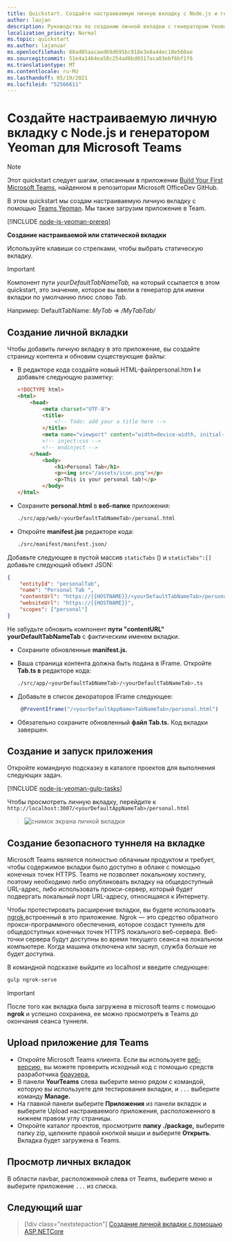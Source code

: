 ```yaml
---
title: Quickstart. Создайте настраиваемую личную вкладку с Node.js и генератором Yeoman для Microsoft Teams
author: laujan
description: Руководство по созданию личной вкладки с генератором Yeoman для Microsoft Teams.
localization_priority: Normal
ms.topic: quickstart
ms.author: lajanuar
ms.openlocfilehash: 88ad05aacaed69d695bc918e3e8a44ec18e560ae
ms.sourcegitcommit: 51e4a1464ea58c254ad6bd0317aca03ebf6bf1f6
ms.translationtype: MT
ms.contentlocale: ru-RU
ms.lasthandoff: 05/19/2021
ms.locfileid: "52566611"
---
```

# <a name="create-a-custom-personal-tab-using-nodejs-and-the-yeoman-generator-for-microsoft-teams"></a>Создайте настраиваемую личную вкладку с Node.js и генератором Yeoman для Microsoft Teams

>[!NOTE]
>Этот quickstart следует шагам, описанным в приложении [Build Your First Microsoft Teams,](https://github.com/OfficeDev/generator-teams/wiki/Build-Your-First-Microsoft-Teams-App) найденном в репозитории Microsoft OfficeDev GitHub.

В этом quickstart мы создам настраиваемую личную вкладку с помощью [Teams Yeoman](https://github.com/OfficeDev/generator-teams/wiki/Build-Your-First-Microsoft-Teams-App). Мы также загрузим приложение в Team.

[!INCLUDE [node-js-yeoman-prereq](~/includes/tabs/node-js-yeoman-prereq.md)]

**Создание настраиваемой или статической вкладки**

Используйте клавиши со стрелками, чтобы выбрать статическую вкладку.

>[!IMPORTANT]
>Компонент пути *yourDefaultTabNameTab,* на который ссылается в этом quickstart,  это значение, которое вы ввели в генератор для имени вкладки по умолчанию плюс слово *Tab*.
>
>Например: DefaultTabName: *MyTab*  =>  */MyTabTab/*

## <a name="create-your-personal-tab"></a>Создание личной вкладки

Чтобы добавить личную вкладку в это приложение, вы создайте страницу контента и обновим существующие файлы:

- В редакторе кода создайте новый HTML-файлpersonal.htm **l** и добавьте следующую разметку:

    ```html
    <!DOCTYPE html>
    <html>
        <head>
            <meta charset="UTF-8">
            <title>
                <!-- Todo: add your a title here -->
            </title>
            <meta name="viewport" content="width=device-width, initial-scale=1.0">
            <!-- inject:css -->
            <!-- endinject -->
        </head>
            <body>
                <h1>Personal Tab</h1>
                <p><img src="/assets/icon.png"></p>
                <p>This is your personal tab!</p>
            </body>
    </html>
    ```

- Сохраните **personal.html** в **веб-папке** приложения:

    ```bash
    ./src/app/web/<yourDefaultTabNameTab>/personal.html
    ```

- Откройте **manifest.jsв** редакторе кода:

    ```bash
    ./src/manifest/manifest.json/
    ```

Добавьте следующее в пустой массив `staticTabs` () и `staticTabs":[]` добавьте следующий объект JSON:

```json
{
    "entityId": "personalTab",
    "name": "Personal Tab ",
    "contentUrl": "https://{{HOSTNAME}}/<yourDefaultTabNameTab>/personal.html",
    "websiteUrl": "https://{{HOSTNAME}}",
    "scopes": ["personal"]
}

```

Не забудьте обновить компонент **пути "contentURL"** **yourDefaultTabNameTab** с фактическим именем вкладки.

- Сохраните обновленные **manifest.js.**

- Ваша страница контента должна быть подана в IFrame. Откройте **Tab.ts в** редакторе кода:

    ```bash
    ./src/app/<yourDefaultTabNameTab>/<yourDefaultTabNameTab>.ts
    ```

- Добавьте в список декораторов IFrame следующее:

    ```typescript
     @PreventIframe("/<yourDefaultAppName>TabNameTab>/personal.html")
    ```

- Обязательно сохраните обновленный **файл Tab.ts.** Код вкладки завершен.

## <a name="build-and-run-your-application"></a>Создание и запуск приложения

Откройте командную подсказку в каталоге проектов для выполнения следующих задач.

[!INCLUDE [node-js-yeoman-gulp-tasks](~/includes/tabs/node-js-yeoman-gulp-tasks.md)]

Чтобы просмотреть личную вкладку, перейдите к `http://localhost:3007/<yourDefaultAppNameTab>/personal.html`

>![снимок экрана личной вкладки](/microsoftteams/platform/assets/images/tab-images/personalTab.PNG)

## <a name="establish-a-secure-tunnel-to-your-tab"></a>Создание безопасного туннеля на вкладке

Microsoft Teams является полностью облачным продуктом и требует, чтобы содержимое вкладки было доступно в облаке с помощью конечных точек HTTPS. Teams не позволяет локальному хостингу, поэтому необходимо либо опубликовать вкладку на общедоступный URL-адрес, либо использовать прокси-сервер, который будет подвергать локальный порт URL-адресу, относящаяся к Интернету.

Чтобы протестировать расширение вкладки, вы будете использовать [ngrok,](https://ngrok.com/docs)встроенный в это приложение. Ngrok — это средство обратного прокси-программного обеспечения, которое создаст туннель для общедоступных конечных точек HTTPS локального веб-сервера. Веб-точки сервера будут доступны во время текущего сеанса на локальном компьютере. Когда машина отключена или заснул, служба больше не будет доступна.

В командной подсказке выйдите из localhost и введите следующее:

```bash
gulp ngrok-serve
```

> [!IMPORTANT]
> После того как вкладка была загружена в microsoft teams с помощью **ngrok** и успешно сохранена, ее можно просмотреть в Teams до окончания сеанса туннеля.

## <a name="upload-your-application-to-teams"></a>Upload приложение для Teams

- Откройте Microsoft Teams клиента. Если вы используете [веб-версию,](https://teams.microsoft.com) вы можете проверить исходный код с помощью средств разработчика [браузера.](~/tabs/how-to/developer-tools.md)
- В панели **YourTeams** слева выберите меню рядом с командой, которую вы используете для тестирования вкладки, и `...` выберите команду **Manage.**
- На главной панели выберите **Приложения** из  панели вкладок и выберите Upload настраиваемого приложения, расположенного в нижнем правом углу страницы.
- Откройте каталог проектов, просмотрите **папку ./package,** выберите папку zip, щелкните правой кнопкой мыши и выберите **Открыть**. Вкладка будет загружена в Teams.

## <a name="view-your-personal-tabs"></a>Просмотр личных вкладок

В области navbar, расположенной слева от Teams, выберите меню и выберите приложение `...` из списка.

## <a name="next-step"></a>Следующий шаг

> [!div class="nextstepaction"]
> [Создание личной вкладки с помощью ASP.NETCore](~/tabs/quickstarts/create-personal-tab-dotnet-core.md)
